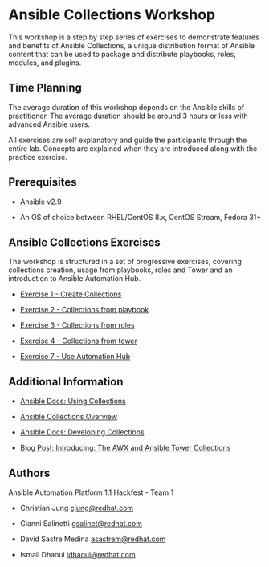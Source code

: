 # Ansible Collections Workshop

This workshop is a step by step series of exercises to demonstrate
features and benefits of Ansible Collections, a unique distribution
format of Ansible content that can be used to package and distribute
playbooks, roles, modules, and plugins.

## Time Planning

The average duration of this workshop depends on the Ansible skills of
practitioner. The average duration should be around 3 hours or less with
advanced Ansible users.

All exercises are self explanatory and guide the participants through the entire lab.
Concepts are explained when they are introduced along with the practice exercise.

## Prerequisites

- Ansible v2.9

- An OS of choice between RHEL/CentOS 8.x, CentOS Stream, Fedora 31+

## Ansible Collections Exercises

The workshop is structured in a set of progressive exercises, covering collections creation,
usage from playbooks, roles and Tower and an introduction to Ansible Automation Hub.

- [Exercise 1 - Create Collections](./1-create-collections)

- [Exercise 2 - Collections from playbook](./2-collections-from-playbook)

- [Exercise 3 - Collections from roles](./3-collections-from-roles)

- [Exercise 4 - Collections from tower](./4-collections-from-tower)

- [Exercise 7 - Use Automation Hub](./7-use-automation-hub)

## Additional Information

- [Ansible Docs: Using Collections](https://docs.ansible.com/ansible/latest/user_guide/collections_using.html)

- [Ansible Collections Overview](https://github.com/ansible-collections/overview)

- [Ansible Docs: Developing Collections](https://docs.ansible.com/ansible/devel/dev_guide/developing_collections.html)

- [Blog Post: Introducing: The AWX and Ansible Tower Collections](https://www.ansible.com/blog/introducing-the-awx-collection)

## Authors

Ansible Automation Platform 1.1 Hackfest - Team 1

- Christian Jung <cjung@redhat.com>

- Gianni Salinetti <gsalinet@redhat.com>

- David Sastre Medina <asastrem@redhat.com>

- Ismail Dhaoui <idhaoui@redhat.com>
